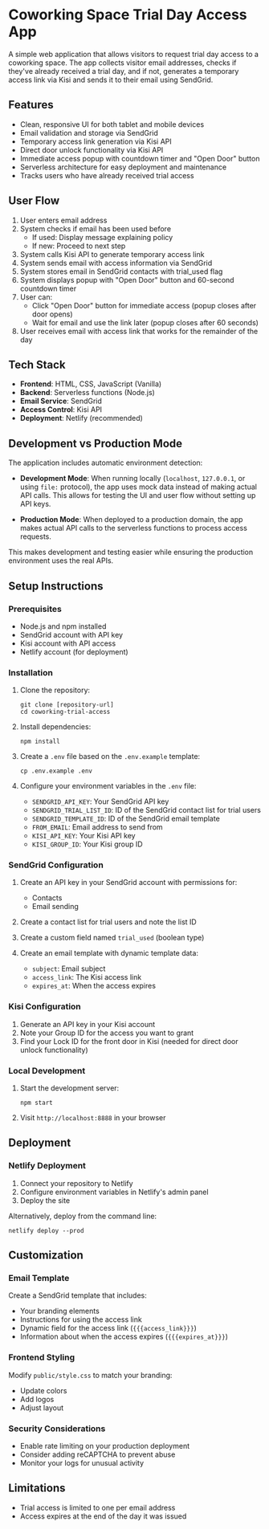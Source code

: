 # Coworking Space Trial Day Access App

A simple web application that allows visitors to request trial day access to a coworking space. The app collects visitor email addresses, checks if they've already received a trial day, and if not, generates a temporary access link via Kisi and sends it to their email using SendGrid.

## Features

- Clean, responsive UI for both tablet and mobile devices
- Email validation and storage via SendGrid
- Temporary access link generation via Kisi API
- Direct door unlock functionality via Kisi API
- Immediate access popup with countdown timer and "Open Door" button
- Serverless architecture for easy deployment and maintenance
- Tracks users who have already received trial access

## User Flow

1. User enters email address
2. System checks if email has been used before
   - If used: Display message explaining policy
   - If new: Proceed to next step
3. System calls Kisi API to generate temporary access link
4. System sends email with access information via SendGrid
5. System stores email in SendGrid contacts with trial_used flag
6. System displays popup with "Open Door" button and 60-second countdown timer
7. User can:
   - Click "Open Door" button for immediate access (popup closes after door opens)
   - Wait for email and use the link later (popup closes after 60 seconds)
8. User receives email with access link that works for the remainder of the day

## Tech Stack

- **Frontend**: HTML, CSS, JavaScript (Vanilla)
- **Backend**: Serverless functions (Node.js)
- **Email Service**: SendGrid
- **Access Control**: Kisi API
- **Deployment**: Netlify (recommended)

## Development vs Production Mode

The application includes automatic environment detection:

- **Development Mode**: When running locally (`localhost`, `127.0.0.1`, or using `file:` protocol), the app uses mock data instead of making actual API calls. This allows for testing the UI and user flow without setting up API keys.
  
- **Production Mode**: When deployed to a production domain, the app makes actual API calls to the serverless functions to process access requests.

This makes development and testing easier while ensuring the production environment uses the real APIs.

## Setup Instructions

### Prerequisites

- Node.js and npm installed
- SendGrid account with API key
- Kisi account with API access
- Netlify account (for deployment)

### Installation

1. Clone the repository:
   ```
   git clone [repository-url]
   cd coworking-trial-access
   ```

2. Install dependencies:
   ```
   npm install
   ```

3. Create a `.env` file based on the `.env.example` template:
   ```
   cp .env.example .env
   ```

4. Configure your environment variables in the `.env` file:
   - `SENDGRID_API_KEY`: Your SendGrid API key
   - `SENDGRID_TRIAL_LIST_ID`: ID of the SendGrid contact list for trial users
   - `SENDGRID_TEMPLATE_ID`: ID of the SendGrid email template
   - `FROM_EMAIL`: Email address to send from
   - `KISI_API_KEY`: Your Kisi API key
   - `KISI_GROUP_ID`: Your Kisi group ID

### SendGrid Configuration

1. Create an API key in your SendGrid account with permissions for:
   - Contacts
   - Email sending

2. Create a contact list for trial users and note the list ID

3. Create a custom field named `trial_used` (boolean type)

4. Create an email template with dynamic template data:
   - `subject`: Email subject
   - `access_link`: The Kisi access link
   - `expires_at`: When the access expires

### Kisi Configuration

1. Generate an API key in your Kisi account
2. Note your Group ID for the access you want to grant
3. Find your Lock ID for the front door in Kisi (needed for direct door unlock functionality)

### Local Development

1. Start the development server:
   ```
   npm start
   ```

2. Visit `http://localhost:8888` in your browser

## Deployment

### Netlify Deployment

1. Connect your repository to Netlify
2. Configure environment variables in Netlify's admin panel
3. Deploy the site

Alternatively, deploy from the command line:
```
netlify deploy --prod
```

## Customization

### Email Template

Create a SendGrid template that includes:
- Your branding elements
- Instructions for using the access link
- Dynamic field for the access link (`{{{access_link}}}`)
- Information about when the access expires (`{{{expires_at}}}`)

### Frontend Styling

Modify `public/style.css` to match your branding:
- Update colors
- Add logos
- Adjust layout

### Security Considerations

- Enable rate limiting on your production deployment
- Consider adding reCAPTCHA to prevent abuse
- Monitor your logs for unusual activity

## Limitations

- Trial access is limited to one per email address
- Access expires at the end of the day it was issued
